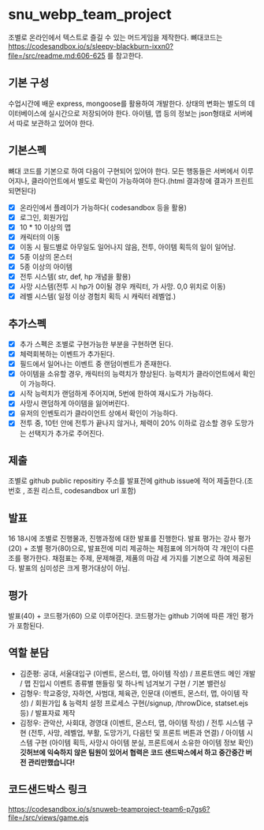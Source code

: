 # snu_webp_team_project
조별로 온라인에서 텍스트로 즐길 수 있는 머드게임을 제작한다.
뼈대코드는 https://codesandbox.io/s/sleepy-blackburn-ixxn0?file=/src/readme.md:606-625 를 참고한다.

## 기본 구성
수업시간에 배운 express, mongoose를 활용하여 개발한다. 상태의 변화는 별도의 데이터베이스에 실시간으로 저장되어야 한다. 아이템, 맵 등의 정보는 json형태로 서버에서 따로 보관하고 있어야 한다.

## 기본스펙
뼈대 코드를 기본으로 하여 다음이 구현되어 있어야 한다. 모든 행동들은 서버에서 이루어지나, 클라이언트에서 별도로 확인이 가능하여야 한다.(html 결과창에 결과가 프린트되면된다)

- [X] 온라인에서 플레이가 가능하다( codesandbox 등을 활용)
- [X] 로그인, 회원가입
- [X] 10 * 10 이상의 맵
- [X] 캐릭터의 이동
- [X] 이동 시 필드별로 아무일도 일어나지 않음, 전투, 아이템 획득의 일이 일어남.
- [X] 5종 이상의 몬스터
- [X] 5종 이상의 아이템
- [X] 전투 시스템( str, def, hp 개념을 활용)
- [X] 사망 시스템(전투 시 hp가 0이될 경우 캐릭터, 가 사망. 0,0 위치로 이동)
- [X] 레벨 시스템( 일정 이상 경험치 획득 시 캐릭터 레벨업.)
 
## 추가스펙
- [X] 추가 스펙은 조별로 구현가능한 부분을 구현하면 된다.
- [X] 체력회복하는 이벤트가 추가된다.
- [X] 필드에서 일어나는 이벤트 중 랜덤이벤트가 존재한다.
- [X] 아이템을 소유할 경우, 캐릭터의 능력치가 향상된다. 능력치가 클라이언트에서 확인이 가능하다.
- [X] 시작 능력치가 랜덤하게 주어지며, 5번에 한하여 재시도가 가능하다.
- [X] 사망시 랜덤하게 아이템을 잃어버린다.
- [X] 유저의 인벤토리가 클라이언트 상에서 확인이 가능하다.
- [X] 전투 중, 10턴 안에 전투가 끝나지 않거나, 체력이 20% 이하로 감소할 경우 도망가는 선택지가 추가로 주어진다.
 
## 제출
조별로 github public repositiry 주소를 발표전에 github issue에 적어 제출한다.(조 번호 , 조원 리스트, codesandbox url 포함)

## 발표
16 18시에 조별로 진행물과, 진행과정에 대한 발표를 진행한다. 발표 평가는 강사 평가(20) + 조별 평가(80)으로, 발표전에 미리 제공하는 체점표에 의거하여 각 개인이 다른 조를 평가한다. 채점표는 주제, 문제해결, 제품의 마감 세 가지를 기본으로 하여 제공된다. 발표의 심미성은 크게 평가대상이 아님.

## 평가
발표(40) + 코드평가(60) 으로 이루어진다. 코드평가는 github 기여에 따른 개인 평가가 포함된다.

## 역할 분담
- 김준평: 공대, 서울대입구 (이벤트, 몬스터, 맵, 아이템 작성) / 프론트앤드 메인 개발 / 맵 진입시 이벤트 종류별 핸들링 및 하나씩 넘겨보기 구현 / 기본 밸런싱
- 김형우: 학교중앙, 자하연, 사범대, 체육관, 인문대 (이벤트, 몬스터, 맵, 아이템 작성) / 회원가입 & 능력치 설정 프로세스 구현(/signup, /throwDice, statset.ejs 등) / 발표자료 제작
- 김정우: 관악산, 사회대, 경영대 (이벤트, 몬스터, 맵, 아이템 작성) / 전투 시스템 구현 (전투, 사망, 레벨업, 부활, 도망가기, 다음턴 및 프론트 버튼과 연결) / 아이템 시스템 구현 (아이템 획득, 사망시 아이템 분실, 프론트에서 소유한 아이템 정보 확인)
**깃허브에 익숙하지 않은 팀원이 있어서 협력은 코드 샌드박스에서 하고 중간중간 버전 관리만했습니다!**


## 코드샌드박스 링크 
https://codesandbox.io/s/snuweb-teamproject-team6-p7gs6?file=/src/views/game.ejs
